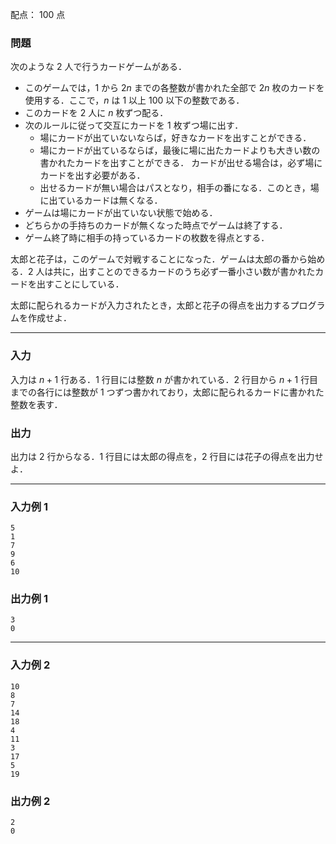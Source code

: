 配点： $100$ 点

### 問題

次のような $2$ 人で行うカードゲームがある．

- このゲームでは，$1$ から $2n$ までの各整数が書かれた全部で $2n$ 枚のカードを使用する．ここで，$n$ は $1$ 以上 $100$ 以下の整数である．
- このカードを $2$ 人に $n$ 枚ずつ配る．
- 次のルールに従って交互にカードを $1$ 枚ずつ場に出す．
    - 場にカードが出ていないならば，好きなカードを出すことができる．
    - 場にカードが出ているならば，最後に場に出たカードよりも大きい数の書かれたカードを出すことができる．
    カードが出せる場合は，必ず場にカードを出す必要がある．
    - 出せるカードが無い場合はパスとなり，相手の番になる．このとき，場に出ているカードは無くなる．
- ゲームは場にカードが出ていない状態で始める．
- どちらかの手持ちのカードが無くなった時点でゲームは終了する．
- ゲーム終了時に相手の持っているカードの枚数を得点とする．

太郎と花子は，このゲームで対戦することになった．ゲームは太郎の番から始める．$2$ 人は共に，出すことのできるカードのうち必ず一番小さい数が書かれたカードを出すことにしている．

太郎に配られるカードが入力されたとき，太郎と花子の得点を出力するプログラムを作成せよ．

---

### 入力

入力は $n + 1$ 行ある．$1$ 行目には整数 $n$ が書かれている．$2$ 行目から $n + 1$ 行目までの各行には整数が $1$ つずつ書かれており，太郎に配られるカードに書かれた整数を表す．

### 出力

出力は $2$ 行からなる．$1$ 行目には太郎の得点を，$2$ 行目には花子の得点を出力せよ．

---

### 入力例 1

~~~
5
1
7
9
6
10
~~~

### 出力例 1

~~~
3
0
~~~

---

### 入力例 2

~~~
10
8
7
14
18
4
11
3
17
5
19
~~~

### 出力例 2

~~~
2
0
~~~

